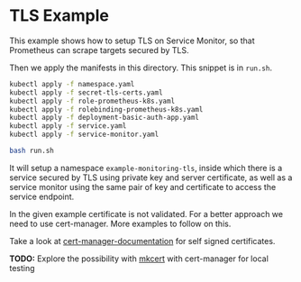 TLS Example
===========

This example shows how to setup TLS on Service Monitor, so that Prometheus can scrape targets secured by TLS. 

Then we apply the manifests in this directory. This snippet is in `run.sh`.

```bash 
kubectl apply -f namespace.yaml
kubectl apply -f secret-tls-certs.yaml
kubectl apply -f role-prometheus-k8s.yaml
kubectl apply -f rolebinding-prometheus-k8s.yaml
kubectl apply -f deployment-basic-auth-app.yaml
kubectl apply -f service.yaml
kubectl apply -f service-monitor.yaml
```

```bash
bash run.sh
```

It will setup a namespace `example-monitoring-tls`, inside which there is a service secured by TLS using private key and server certificate, as well as a service monitor using the same pair of key and certificate to access the service endpoint.

In the given example certificate is not validated. For a better approach we need to use cert-manager. More examples to follow on this.

Take a look at [cert-manager-documentation](https://cert-manager.io/docs/configuration/selfsigned/) for self signed certificates.

**TODO:** Explore the possibility with [mkcert](https://github.com/FiloSottile/mkcert) with cert-manager for local testing

